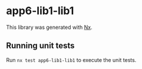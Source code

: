 # app6-lib1-lib1

This library was generated with [Nx](https://nx.dev).

## Running unit tests

Run `nx test app6-lib1-lib1` to execute the unit tests.
